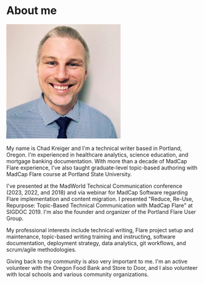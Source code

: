 # About me

![Image of Chad Kreiger](images\ckreiger_pic300.jpg)

My name is Chad Kreiger and I'm a technical writer based in Portland, Oregon. I'm experienced in healthcare analytics, science education, and mortgage banking documentation. With more than a decade of MadCap Flare experience, I've also taught graduate-level topic-based authoring with MadCap Flare course at Portland State University.  

I've presented at the MadWorld Technical Communication conference (2023, 2022, and 2018) and via webinar for MadCap Software regarding Flare implementation and content migration. I presented "Reduce, Re-Use, Repurpose: Topic-Based Technical Communication with MadCap Flare" at SIGDOC 2019. I'm also the founder and organizer of the Portland Flare User Group.  

My professional interests include technical writing, Flare project setup and maintenance, topic-based writing training and instructing, software documentation, deployment strategy, data analytics, git workflows, and scrum/agile methodologies.  

Giving back to my community is also very important to me. I'm an active volunteer with the Oregon Food Bank and Store to Door, and I also volunteer with local schools and various community organizations.  